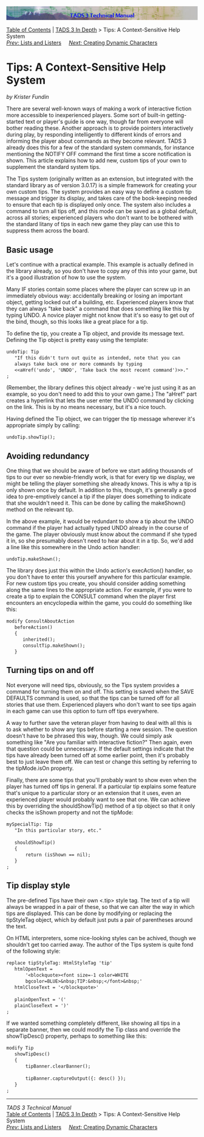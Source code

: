 <div class="topbar">

<img src="topbar.jpg" data-border="0" />

</div>

<div class="nav">

<a href="toc.htm" class="nav">Table of Contents</a> \|
<a href="depth.htm" class="nav">TADS 3 In Depth</a> \> Tips: A
Context-Sensitive Help System  
<span class="navnp"><a href="t3lister.htm" class="nav"><em>Prev:</em> Lists and Listers</a>
    <a href="t3actor.htm" class="nav"><em>Next:</em> Creating Dynamic
Characters</a>     </span>

</div>

<div class="main">

# Tips: A Context-Sensitive Help System

*by Krister Fundin*

There are several well-known ways of making a work of interactive
fiction more accessible to inexperienced players. Some sort of built-in
getting-started text or player's guide is one way, though far from
everyone will bother reading these. Another approach is to provide
pointers interactively during play, by responding intelligently to
different kinds of errors and informing the player about commands as
they become relevant. TADS 3 already does this for a few of the standard
system commands, for instance mentioning the NOTIFY OFF command the
first time a score notification is shown. This article explains how to
add new, custom tips of your own to supplement the standard system tips.

The Tips system (originally written as an extension, but integrated with
the standard library as of version 3.0.17) is a simple framework for
creating your own custom tips. The system provides an easy way to define
a custom tip message and trigger its display, and takes care of the
book-keeping needed to ensure that each tip is displayed only once. The
system also includes a command to turn all tips off, and this mode can
be saved as a global default, across all stories; experienced players
who don't want to be bothered with the standard litany of tips in each
new game they play can use this to suppress them across the board.

## Basic usage

Let's continue with a practical example. This example is actually
defined in the library already, so you don't have to copy any of this
into your game, but it's a good illustration of how to use the system.

Many IF stories contain some places where the player can screw up in an
immediately obvious way: accidentally breaking or losing an important
object, getting locked out of a building, etc. Experienced players know
that they can always "take back" a command that does something like this
by typing UNDO. A novice player might not know that it's so easy to get
out of the bind, though, so this looks like a great place for a tip.

To define the tip, you create a Tip object, and provide its message
text. Defining the Tip object is pretty easy using the template:

<div class="code">

    undoTip: Tip
       "If this didn't turn out quite as intended, note that you can
       always take back one or more commands by typing
       <<aHref('undo', 'UNDO', 'Take back the most recent command')>>."
    ;

</div>

(Remember, the library defines this object already - we're just using it
as an example, so you don't need to add this to your own game.) The
"aHref" part creates a hyperlink that lets the user enter the UNDO
command by clicking on the link. This is by no means necessary, but it's
a nice touch.

Having defined the Tip object, we can trigger the tip message wherever
it's appropriate simply by calling:

<div class="code">

    undoTip.showTip();

</div>

## Avoiding redundancy

One thing that we should be aware of before we start adding thousands of
tips to our ever so newbie-friendly work, is that for every tip we
display, we might be telling the player something she already knows.
This is why a tip is only shown once by default. In addition to this,
though, it's generally a good idea to pre-emptively cancel a tip if the
player does something to indicate that she wouldn't need it. This can be
done by calling the makeShown() method on the relevant tip.

In the above example, it would be redundant to show a tip about the UNDO
command if the player had actually typed UNDO already in the course of
the game. The player obviously must know about the command if she typed
it in, so she presumably doesn't need to hear about it in a tip. So,
we'd add a line like this somewhere in the Undo action handler:

<div class="code">

    undoTip.makeShown();

</div>

The library does just this within the Undo action's execAction()
handler, so you don't have to enter this yourself anywhere for this
particular example. For new custom tips you create, you should consider
adding something along the same lines to the appropriate action. For
example, if you were to create a tip to explain the CONSULT command when
the player first encounters an encyclopedia within the game, you could
do something like this:

<div class="code">

    modify ConsultAboutAction
       beforeAction()
       {
          inherited();
          consultTip.makeShown();
       }

</div>

## Turning tips on and off

Not everyone will need tips, obviously, so the Tips system provides a
command for turning them on and off. This setting is saved when the SAVE
DEFAULTS command is used, so that the tips can be turned off for all
stories that use them. Experienced players who don't want to see tips
again in each game can use this option to turn off tips everywhere.

A way to further save the veteran player from having to deal with all
this is to ask whether to show any tips before starting a new session.
The question doesn't have to be phrased this way, though. We could
simply ask something like "Are you familiar with interactive fiction?"
Then again, even that question could be unnecessary. If the default
settings indicate that the tips have already been turned off at some
earlier point, then it's probably best to just leave them off. We can
test or change this setting by referring to the tipMode.isOn property.

Finally, there are some tips that you'll probably want to show even when
the player has turned off tips in general. If a particular tip explains
some feature that's unique to a particular story or an extension that it
uses, even an experienced player would probably want to see that one. We
can achieve this by overriding the shouldShowTip() method of a tip
object so that it only checks the isShown property and not the tipMode:

<div class="code">

    mySpecialTip: Tip
       "In this particular story, etc."

       shouldShowTip()
       {
           return (isShown == nil);
       }
    ;

</div>

## Tip display style

The pre-defined Tips have their own <span class="code">\<.tip\></span>
style tag. The text of a tip will always be wrapped in a pair of these,
so that we can alter the way in which tips are displayed. This can be
done by modifying or replacing the tipStyleTag object, which by default
just puts a pair of parentheses around the text.

On HTML interpreters, some nice-looking styles can be achived, though we
shouldn't get too carried away. The author of the Tips system is quite
fond of the following style:

<div class="code">

    replace tipStyleTag: HtmlStyleTag 'tip'
       htmlOpenText =
           '<blockquote><font size=-1 color=WHITE
           bgcolor=BLUE>&nbsp;TIP:&nbsp;</font>&nbsp;'
       htmlCloseText = '</blockquote>'

       plainOpenText = '('
       plainCloseText = ')'
    ;

</div>

If we wanted something completely different, like showing all tips in a
separate banner, then we could modify the Tip class and override the
showTipDesc() property, perhaps to something like this:

<div class="code">

    modify Tip
       showTipDesc()
       {
           tipBanner.clearBanner();

           tipBanner.captureOutput({: desc() });
       }
    ;

</div>

</div>

------------------------------------------------------------------------

<div class="navb">

*TADS 3 Technical Manual*  
<a href="toc.htm" class="nav">Table of Contents</a> \|
<a href="depth.htm" class="nav">TADS 3 In Depth</a> \> Tips: A
Context-Sensitive Help System  
<span class="navnp"><a href="t3lister.htm" class="nav"><em>Prev:</em> Lists and Listers</a>
    <a href="t3actor.htm" class="nav"><em>Next:</em> Creating Dynamic
Characters</a>     </span>

</div>
